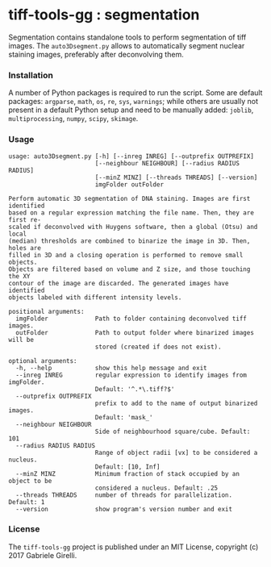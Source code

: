 tiff-tools-gg : segmentation
===

Segmentation contains standalone tools to perform segmentation of tiff images. The `auto3Dsegment.py` allows to automatically segment nuclear staining images, preferably after deconvolving them.

### Installation

A number of Python packages is required to run the script. Some are default packages: `argparse`, `math`, `os`, `re`, `sys`, `warnings`; while others are usually not present in a default Python setup and need to be manually added: `joblib`, `multiprocessing`, `numpy`, `scipy`, `skimage`.

### Usage

```
usage: auto3Dsegment.py [-h] [--inreg INREG] [--outprefix OUTPREFIX]
                        [--neighbour NEIGHBOUR] [--radius RADIUS RADIUS]
                        [--minZ MINZ] [--threads THREADS] [--version]
                        imgFolder outFolder

Perform automatic 3D segmentation of DNA staining. Images are first identified
based on a regular expression matching the file name. Then, they are first re-
scaled if deconvolved with Huygens software, then a global (Otsu) and local
(median) thresholds are combined to binarize the image in 3D. Then, holes are
filled in 3D and a closing operation is performed to remove small objects.
Objects are filtered based on volume and Z size, and those touching the XY
contour of the image are discarded. The generated images have identified
objects labeled with different intensity levels.

positional arguments:
  imgFolder             Path to folder containing deconvolved tiff images.
  outFolder             Path to output folder where binarized images will be
                        stored (created if does not exist).

optional arguments:
  -h, --help            show this help message and exit
  --inreg INREG         regular expression to identify images from imgFolder.
                        Default: '^.*\.tiff?$'
  --outprefix OUTPREFIX
                        prefix to add to the name of output binarized images.
                        Default: 'mask_'
  --neighbour NEIGHBOUR
                        Side of neighbourhood square/cube. Default: 101
  --radius RADIUS RADIUS
                        Range of object radii [vx] to be considered a nucleus.
                        Default: [10, Inf]
  --minZ MINZ           Minimum fraction of stack occupied by an object to be
                        considered a nucleus. Default: .25
  --threads THREADS     number of threads for parallelization. Default: 1
  --version             show program's version number and exit
```

### License

The `tiff-tools-gg` project is published under an MIT License, copyright (c) 2017 Gabriele Girelli.
